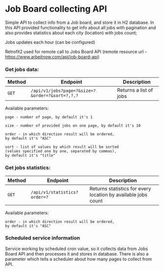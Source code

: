 # Job Board collecting API

Simple API to collect info from a Job board, and store it in H2 database.
In this API provided functionality to get info about all jobs with pagination and also provides statistics about each city (location) with jobs count;

Jobs updates each hour (can be configured)

Retrofit2 used for remote call to Jobs Board API
(remote resource url - https://www.arbeitnow.com/api/job-board-api)

### Get jobs data:
Method | Endpoint                                        | Description              |
|-----| -------------------------------------------------| ------------------------ |
| `GET` | `/api/v1/jobs?page=?&size=?&order=?&sort=?,?,?`| Returns a list of jobs   |


Available parameters:
```
page - number of page, by default it's 1

size - number of provided jobs on one page, by default it's 10

order - in which direction result will be ordered,
by default it's "ASC"

sort - list of values by which result will be sorted 
(values specified one by one, separated by commas),
by default it's "title" 
````

### Get jobs statistics:
|Method | Endpoint                    | Description                                                  |
|-------| ----------------------------| -------------------------------------------------------------|
| `GET` | `/api/v1/statistics?order=?`| Returns statistics for every location by available jobs count|


Available parameters:
```
order - in which direction result will be ordered,
by default it's "ASC"
````

### Scheduled service information

Service working by scheduled cron value, so it collects data from Jobs Board API and then processes it and stores in database.
There is also a parameter which tells a scheduler about how many pages to collect from API.
